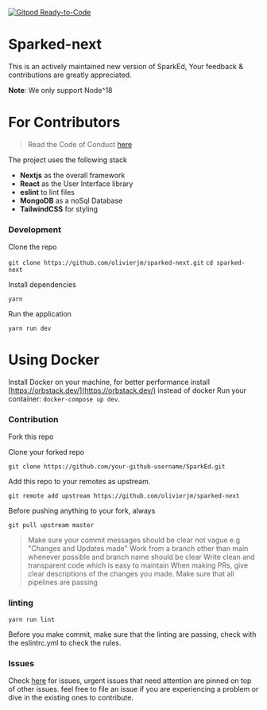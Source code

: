 [![Gitpod Ready-to-Code](https://img.shields.io/badge/Gitpod-Ready--to--Code-blue?logo=gitpod)](https://gitpod.io/#https://github.com/SparkEdUAB/SparkEd)

# Sparked-next

This is an actively maintained new version of SparkEd, Your feedback & contributions are greatly appreciated.

**Note**: We only support Node^18

# For Contributors

> Read the Code of Conduct [here](https://github.com/olivierjm/sparked-next/blob/master/CODE_OF_CONDUCT.md)

The project uses the following stack

- **Nextjs** as the overall framework
- **React** as the User Interface library
- **eslint** to lint files
- **MongoDB** as a noSql Database
- **TailwindCSS** for styling

### Development

Clone the repo

`git clone https://github.com/olivierjm/sparked-next.git`
`cd sparked-next`

Install dependencies

`yarn`

Run the application

`yarn run dev`

# Using Docker

Install Docker on your machine, for better performance install [https://orbstack.dev/](https://orbstack.dev/) instead of docker
Run your container: `docker-compose up dev`.

### Contribution

Fork this repo

Clone your forked repo

`git clone https://github.com/your-github-username/SparkEd.git`

Add this repo to your remotes as upstream.

`git remote add upstream https://github.com/olivierjm/sparked-next`

Before pushing anything to your fork, always

`git pull upstream master`

> Make sure your commit messages should be clear not vague e.g "Changes and Updates made"
> Work from a branch other than main whenever possible and branch name should be clear
> Write clean and transparent code which is easy to maintain
> When making PRs, give clear descriptions of the changes you made.
> Make sure that all pipelines are passing

### linting

`yarn run lint`

Before you make commit, make sure that the linting are passing, check with the eslintrc.yml to check the rules.

### Issues

Check [here](https://github.com/olivierjm/sparked-next/issues) for issues, urgent issues that need attention are pinned on top of other issues. feel free to file an issue if you are experiencing a problem or dive in the existing ones to contribute.
